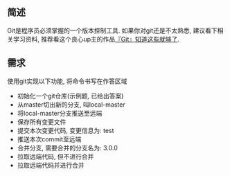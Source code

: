 ## 简述

Git是程序员必须掌握的一个版本控制工具. 如果你对git还是不太熟悉, 建议看下相关学习资料, 推荐看这个良心up主的作品[『Git』知道这些就够了](https://www.bilibili.com/video/BV1BE411g7SV/). 

## 需求

使用git实现以下功能, 将命令书写在作答区域

 - 初始化一个git仓库(示例题, 已给出答案)
 - 从master切出新的分支, 叫local-master
 - 将local-master分支推送至远端
 - 保存所有变更文件
 - 提交本次变更代码, 变更信息为: test
 - 推送本次commit至远端
 - 合并分支, 需要合并的分支名为: 3.0.0
 - 拉取远端代码, 但不进行合并
 - 拉取远端代码并进行合并
